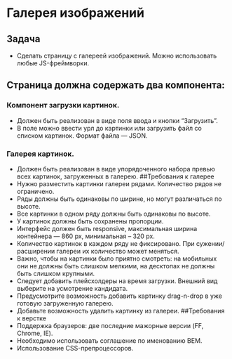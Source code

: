 # Галерея изображений
## Задача
* Сделать страницу с галереей изображений. Можно использовать любые JS-фреймворки.
## Страница должна содержать два компонента:
### Компонент загрузки картинок.
* Должен быть реализован в виде поля ввода и кнопки “Загрузить”.
* В поле можно ввести урл до картинки или загрузить файл со списком картинок. Формат файла — JSON.
### Галерея картинок.
* Должен быть реализован в виде упорядоченного набора превью всех картинок, загруженных в галерею.
##Требования к галерее
* Нужно разместить картинки галереи рядами. Количество рядов не ограничено.
* Ряды должны быть одинаковы по ширине, но могут различаться по высоте.
* Все картинки в одном ряду должны быть одинаковы по высоте.
* У картинок должны быть сохранены пропорции.
* Интерфейс должен быть responsive, максимальная ширина контейнера — 860 px, минимальная – 320 px.
* Количество картинок в каждом ряду не фиксировано. При сужении/расширении галереи их количество может меняться.
* Важно, чтобы на картинки было приятно смотреть: на мобильных они не должны быть слишком мелкими, на десктопах не должны быть слишком крупными.
* Следует добавить плейсхолдеры на время загрузки. Внешний вид выберите на усмотрение кандидата.
* Предусмотрите возможность добавить картинку drag-n-drop в уже готовую загруженную галерею.
* Добавьте возможность удалить картинку из галереи.
##Требования к верстке
* Поддержка браузеров: две последние мажорные версии (FF, Chrome, IE).
* Необходимо использовать соглашение по именованию BEM.
* Использование CSS-препроцессоров.
